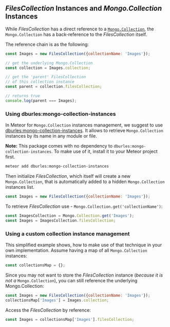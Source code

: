 ## *FilesCollection* Instances and *Mongo.Collection* Instances

While *FilesCollection* has a direct reference to a [`Mongo.Collection`](http://docs.meteor.com/#/full/mongo_collection),
the `Mongo.Collection` has a back-reference to the *FilesCollection* itself.

The reference chain is as the following:

```javascript
const Images = new FilesCollection({collectionName: 'Images'});

// get the underlying Mongo.Collection
const collection = Images.collection;

// get the 'parent' FilesCollection
// of this collection instance
const parent = collection.filesCollection;

// returns true
console.log(parent === Images);
```


### Using dburles:mongo-collection-instances

In Meteor for `Mongo.Collection` instances management, we suggest to use [dburles:mongo-collection-instances](https://github.com/dburles/mongo-collection-instances).
It allows to retrieve `Mongo.Collection` instances by its name in any module or file.

__Note:__ This package comes with no dependency to `dburles:mongo-collection-instances`.
To make use of it, install it to your Meteor project first.

```bash
meteor add dburles:mongo-collection-instances
```

Then initialize *FilesCollection*, which itself will create a new `Mongo.Collection`, that is automatically added to a hidden `Mongo.Collection` instances list.

```javascript
const Images = new FilesCollection({collectionName: 'Images'});
````

To retrieve *FilesCollection* use - `Mongo.Collection.get('collectionName')`:

```javascript
const ImagesCollection = Mongo.Collection.get('Images');
const Images = ImagesCollection.filesCollection;
````

### Using a custom collection instance management

This simplified example shows, how to make use of that technique in your own implementation.
Assume having a map of all `Mongo.Collection` instances:

```javascript
const collectionsMap = {};
````

Since you may not want to store the *FilesCollection* instance (*because it is not a* `Mongo.Collection`), you can still reference the underlying Mongo.Collection:

```javascript
const Images = new FilesCollection({collectionName: 'Images'});
collectionsMap['Images'] = Images.collection;
````

Access the *FilesCollection* by reference:

```javascript
const Images = collectionsMap['Images'].filesCollection;
````